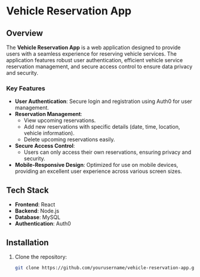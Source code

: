 # Vehicle Reservation App

## Overview

The **Vehicle Reservation App** is a web application designed to provide users with a seamless experience for reserving vehicle services. The application features robust user authentication, efficient vehicle service reservation management, and secure access control to ensure data privacy and security. 

### Key Features

- **User Authentication**: Secure login and registration using Auth0 for user management.
- **Reservation Management**: 
  - View upcoming reservations.
  - Add new reservations with specific details (date, time, location, vehicle information).
  - Delete upcoming reservations easily.
- **Secure Access Control**: 
  - Users can only access their own reservations, ensuring privacy and security.
- **Mobile-Responsive Design**: Optimized for use on mobile devices, providing an excellent user experience across various screen sizes.

## Tech Stack

- **Frontend**: React
- **Backend**: Node.js
- **Database**: MySQL
- **Authentication**: Auth0

## Installation

1. Clone the repository:
   ```bash
   git clone https://github.com/yourusername/vehicle-reservation-app.git
